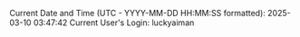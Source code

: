 Current Date and Time (UTC - YYYY-MM-DD HH:MM:SS formatted): 2025-03-10 03:47:42
Current User's Login: luckyaiman
